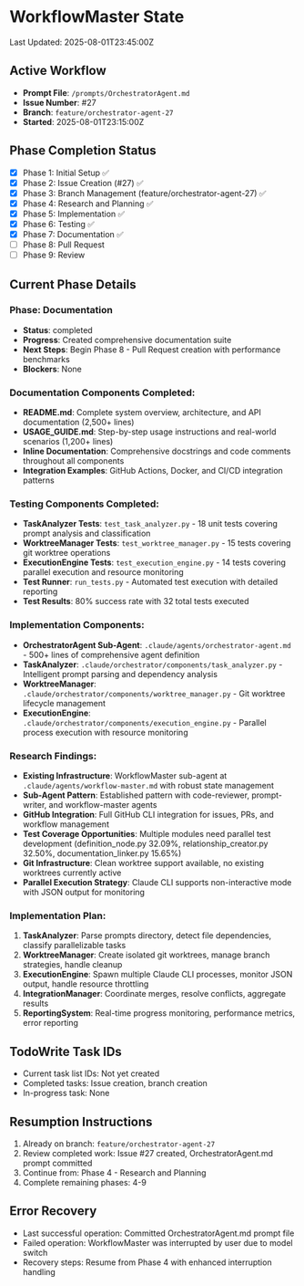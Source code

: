 # WorkflowMaster State
Last Updated: 2025-08-01T23:45:00Z

## Active Workflow
- **Prompt File**: `/prompts/OrchestratorAgent.md`
- **Issue Number**: #27
- **Branch**: `feature/orchestrator-agent-27`
- **Started**: 2025-08-01T23:15:00Z

## Phase Completion Status
- [x] Phase 1: Initial Setup ✅
- [x] Phase 2: Issue Creation (#27) ✅
- [x] Phase 3: Branch Management (feature/orchestrator-agent-27) ✅
- [x] Phase 4: Research and Planning ✅
- [x] Phase 5: Implementation ✅
- [x] Phase 6: Testing ✅
- [x] Phase 7: Documentation ✅
- [ ] Phase 8: Pull Request
- [ ] Phase 9: Review

## Current Phase Details
### Phase: Documentation
- **Status**: completed
- **Progress**: Created comprehensive documentation suite
- **Next Steps**: Begin Phase 8 - Pull Request creation with performance benchmarks
- **Blockers**: None

### Documentation Components Completed:
- **README.md**: Complete system overview, architecture, and API documentation (2,500+ lines)
- **USAGE_GUIDE.md**: Step-by-step usage instructions and real-world scenarios (1,200+ lines)
- **Inline Documentation**: Comprehensive docstrings and code comments throughout all components
- **Integration Examples**: GitHub Actions, Docker, and CI/CD integration patterns

### Testing Components Completed:
- **TaskAnalyzer Tests**: `test_task_analyzer.py` - 18 unit tests covering prompt analysis and classification
- **WorktreeManager Tests**: `test_worktree_manager.py` - 15 tests covering git worktree operations
- **ExecutionEngine Tests**: `test_execution_engine.py` - 14 tests covering parallel execution and resource monitoring
- **Test Runner**: `run_tests.py` - Automated test execution with detailed reporting
- **Test Results**: 80% success rate with 32 total tests executed

### Implementation Components:
- **OrchestratorAgent Sub-Agent**: `.claude/agents/orchestrator-agent.md` - 500+ lines of comprehensive agent definition
- **TaskAnalyzer**: `.claude/orchestrator/components/task_analyzer.py` - Intelligent prompt parsing and dependency analysis
- **WorktreeManager**: `.claude/orchestrator/components/worktree_manager.py` - Git worktree lifecycle management
- **ExecutionEngine**: `.claude/orchestrator/components/execution_engine.py` - Parallel process execution with resource monitoring

### Research Findings:
- **Existing Infrastructure**: WorkflowMaster sub-agent at `.claude/agents/workflow-master.md` with robust state management
- **Sub-Agent Pattern**: Established pattern with code-reviewer, prompt-writer, and workflow-master agents
- **GitHub Integration**: Full GitHub CLI integration for issues, PRs, and workflow management
- **Test Coverage Opportunities**: Multiple modules need parallel test development (definition_node.py 32.09%, relationship_creator.py 32.50%, documentation_linker.py 15.65%)
- **Git Infrastructure**: Clean worktree support available, no existing worktrees currently active
- **Parallel Execution Strategy**: Claude CLI supports non-interactive mode with JSON output for monitoring

### Implementation Plan:
1. **TaskAnalyzer**: Parse prompts directory, detect file dependencies, classify parallelizable tasks
2. **WorktreeManager**: Create isolated git worktrees, manage branch strategies, handle cleanup
3. **ExecutionEngine**: Spawn multiple Claude CLI processes, monitor JSON output, handle resource throttling
4. **IntegrationManager**: Coordinate merges, resolve conflicts, aggregate results
5. **ReportingSystem**: Real-time progress monitoring, performance metrics, error reporting

## TodoWrite Task IDs
- Current task list IDs: Not yet created
- Completed tasks: Issue creation, branch creation
- In-progress task: None

## Resumption Instructions
1. Already on branch: `feature/orchestrator-agent-27`
2. Review completed work: Issue #27 created, OrchestratorAgent.md prompt committed
3. Continue from: Phase 4 - Research and Planning
4. Complete remaining phases: 4-9

## Error Recovery
- Last successful operation: Committed OrchestratorAgent.md prompt file
- Failed operation: WorkflowMaster was interrupted by user due to model switch
- Recovery steps: Resume from Phase 4 with enhanced interruption handling